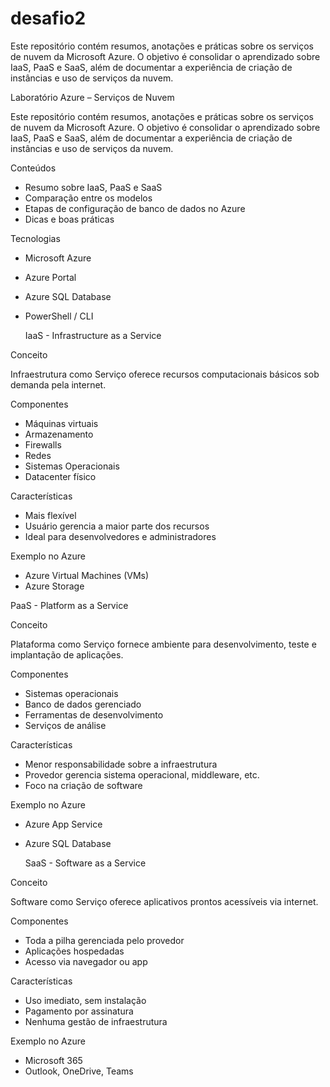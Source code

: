 # desafio2
Este repositório contém resumos, anotações e práticas sobre os serviços de nuvem da Microsoft Azure. O objetivo é consolidar o aprendizado sobre IaaS, PaaS e SaaS, além de documentar a experiência de criação de instâncias e uso de serviços da nuvem.

Laboratório Azure – Serviços de Nuvem

Este repositório contém resumos, anotações e práticas sobre os serviços de nuvem da Microsoft Azure. O objetivo é consolidar o aprendizado sobre IaaS, PaaS e SaaS, além de documentar a experiência de criação de instâncias e uso de serviços da nuvem.

 Conteúdos

- Resumo sobre IaaS, PaaS e SaaS
- Comparação entre os modelos
- Etapas de configuração de banco de dados no Azure
- Dicas e boas práticas

 Tecnologias

- Microsoft Azure
- Azure Portal
- Azure SQL Database
- PowerShell / CLI


  IaaS - Infrastructure as a Service

 Conceito

Infraestrutura como Serviço oferece recursos computacionais básicos sob demanda pela internet.

 Componentes

- Máquinas virtuais
- Armazenamento
- Firewalls
- Redes
- Sistemas Operacionais
- Datacenter físico

Características

- Mais flexível
- Usuário gerencia a maior parte dos recursos
- Ideal para desenvolvedores e administradores

Exemplo no Azure

- Azure Virtual Machines (VMs)
- Azure Storage

PaaS - Platform as a Service

 Conceito

Plataforma como Serviço fornece ambiente para desenvolvimento, teste e implantação de aplicações.

 Componentes

- Sistemas operacionais
- Banco de dados gerenciado
- Ferramentas de desenvolvimento
- Serviços de análise

Características

- Menor responsabilidade sobre a infraestrutura
- Provedor gerencia sistema operacional, middleware, etc.
- Foco na criação de software

Exemplo no Azure

- Azure App Service
- Azure SQL Database

  SaaS - Software as a Service

Conceito

Software como Serviço oferece aplicativos prontos acessíveis via internet.

 Componentes

- Toda a pilha gerenciada pelo provedor
- Aplicações hospedadas
- Acesso via navegador ou app

Características

- Uso imediato, sem instalação
- Pagamento por assinatura
- Nenhuma gestão de infraestrutura

Exemplo no Azure

- Microsoft 365
- Outlook, OneDrive, Teams

  




